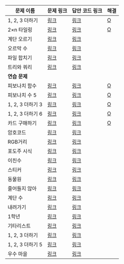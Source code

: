 |문제 이름|문제 링크|답안 코드 링크|해결|
|---|---|---|---|
|1, 2, 3 더하기|[링크](http://boj.kr/9095)|[링크](https://github.com/rhs0266/FastCampus/tree/main/%EA%B0%95%EC%9D%98%20%EC%9E%90%EB%A3%8C/02-%EC%95%8C%EA%B3%A0%EB%A6%AC%EC%A6%98/15~17-동적%20프로그래밍/문제별%20코드/9095-1,%202,%203%20더하기)|[O](https://github.com/DongwookKim0823/Algorithm/blob/master/Baekjoon%20Online%20Judge/9095.py)|
|2×n 타일링|[링크](http://boj.kr/11726)|[링크](https://github.com/rhs0266/FastCampus/tree/main/%EA%B0%95%EC%9D%98%20%EC%9E%90%EB%A3%8C/02-%EC%95%8C%EA%B3%A0%EB%A6%AC%EC%A6%98/15~17-동적%20프로그래밍/문제별%20코드/11726-2xN%20타일링)|[O](https://github.com/DongwookKim0823/Algorithm/blob/master/Baekjoon%20Online%20Judge/11726.py)|
|계단 오르기|[링크](http://boj.kr/2579)|[링크](https://github.com/rhs0266/FastCampus/tree/main/%EA%B0%95%EC%9D%98%20%EC%9E%90%EB%A3%8C/02-%EC%95%8C%EA%B3%A0%EB%A6%AC%EC%A6%98/15~17-동적%20프로그래밍/문제별%20코드/2579-계단%20오르기)||
|오르막 수|[링크](http://boj.kr/11057)|[링크](https://github.com/rhs0266/FastCampus/tree/main/%EA%B0%95%EC%9D%98%20%EC%9E%90%EB%A3%8C/02-%EC%95%8C%EA%B3%A0%EB%A6%AC%EC%A6%98/15~17-동적%20프로그래밍/문제별%20코드/11057-오르막%20수)||
|파일 합치기|[링크](http://boj.kr/11066)|[링크](https://github.com/rhs0266/FastCampus/tree/main/%EA%B0%95%EC%9D%98%20%EC%9E%90%EB%A3%8C/02-%EC%95%8C%EA%B3%A0%EB%A6%AC%EC%A6%98/15~17-동적%20프로그래밍/문제별%20코드/11066-파일%20합치기)||
|트리와 쿼리|[링크](http://boj.kr/15681)|[링크](https://github.com/rhs0266/FastCampus/tree/main/%EA%B0%95%EC%9D%98%20%EC%9E%90%EB%A3%8C/02-%EC%95%8C%EA%B3%A0%EB%A6%AC%EC%A6%98/15~17-동적%20프로그래밍/문제별%20코드/15681-트리와%20쿼리)||
|**연습 문제**||||
|피보나치 함수|[링크](http://boj.kr/1003)|[링크](https://github.com/rhs0266/FastCampus/tree/main/%EA%B0%95%EC%9D%98%20%EC%9E%90%EB%A3%8C/02-%EC%95%8C%EA%B3%A0%EB%A6%AC%EC%A6%98/15~17-동적%20프로그래밍/문제별%20코드/1003-피보나치%20함수)|[O](https://github.com/DongwookKim0823/Algorithm/blob/master/Baekjoon%20Online%20Judge/1003.py)|
|피보나치 수 5|[링크](http://boj.kr/10870)|[링크](https://github.com/rhs0266/FastCampus/tree/main/%EA%B0%95%EC%9D%98%20%EC%9E%90%EB%A3%8C/02-%EC%95%8C%EA%B3%A0%EB%A6%AC%EC%A6%98/15~17-동적%20프로그래밍/문제별%20코드/10870-피보나치%20수%205)|[O](https://github.com/DongwookKim0823/Algorithm/blob/master/Baekjoon%20Online%20Judge/10870.py)|
|1, 2, 3 더하기 3|[링크](http://boj.kr/15988)|[링크](https://github.com/rhs0266/FastCampus/tree/main/%EA%B0%95%EC%9D%98%20%EC%9E%90%EB%A3%8C/02-%EC%95%8C%EA%B3%A0%EB%A6%AC%EC%A6%98/15~17-동적%20프로그래밍/문제별%20코드/15988-1,%202,%203%20더하기%203)|[O](https://github.com/DongwookKim0823/Algorithm/blob/master/Baekjoon%20Online%20Judge/15988.py)|
|1, 2, 3 더하기 6|[링크](http://boj.kr/15991)|[링크](https://github.com/rhs0266/FastCampus/tree/main/%EA%B0%95%EC%9D%98%20%EC%9E%90%EB%A3%8C/02-%EC%95%8C%EA%B3%A0%EB%A6%AC%EC%A6%98/15~17-동적%20프로그래밍/문제별%20코드/15991-1,%202,%203%20더하기%206)|[O](https://github.com/DongwookKim0823/Algorithm/blob/master/Baekjoon%20Online%20Judge/15991.py)|
|카드 구매하기|[링크](http://boj.kr/11052)|[링크](https://github.com/rhs0266/FastCampus/tree/main/%EA%B0%95%EC%9D%98%20%EC%9E%90%EB%A3%8C/02-%EC%95%8C%EA%B3%A0%EB%A6%AC%EC%A6%98/15~17-동적%20프로그래밍/문제별%20코드/11052-카드%20구매하기)|[O](https://github.com/DongwookKim0823/Algorithm/blob/master/Baekjoon%20Online%20Judge/11052.py)|
|암호코드|[링크](http://boj.kr/2011)|[링크](https://github.com/rhs0266/FastCampus/tree/main/%EA%B0%95%EC%9D%98%20%EC%9E%90%EB%A3%8C/02-%EC%95%8C%EA%B3%A0%EB%A6%AC%EC%A6%98/15~17-동적%20프로그래밍/문제별%20코드/2011-암호코드)||
|RGB거리|[링크](http://boj.kr/1149)|[링크](https://github.com/rhs0266/FastCampus/tree/main/%EA%B0%95%EC%9D%98%20%EC%9E%90%EB%A3%8C/02-%EC%95%8C%EA%B3%A0%EB%A6%AC%EC%A6%98/15~17-동적%20프로그래밍/문제별%20코드/1149-RGB%20거리)||
|포도주 시식|[링크](http://boj.kr/2156)|[링크](https://github.com/rhs0266/FastCampus/tree/main/%EA%B0%95%EC%9D%98%20%EC%9E%90%EB%A3%8C/02-%EC%95%8C%EA%B3%A0%EB%A6%AC%EC%A6%98/15~17-동적%20프로그래밍/문제별%20코드/2156-포도주%20시식)||
|이친수|[링크](http://boj.kr/2193)|[링크](https://github.com/rhs0266/FastCampus/tree/main/%EA%B0%95%EC%9D%98%20%EC%9E%90%EB%A3%8C/02-%EC%95%8C%EA%B3%A0%EB%A6%AC%EC%A6%98/15~17-동적%20프로그래밍/문제별%20코드/2193-이친수)||
|스티커|[링크](http://boj.kr/9465)|[링크](https://github.com/rhs0266/FastCampus/tree/main/%EA%B0%95%EC%9D%98%20%EC%9E%90%EB%A3%8C/02-%EC%95%8C%EA%B3%A0%EB%A6%AC%EC%A6%98/15~17-동적%20프로그래밍/문제별%20코드/9465-스티커)||
|동물원|[링크](http://boj.kr/1309)|[링크](https://github.com/rhs0266/FastCampus/tree/main/%EA%B0%95%EC%9D%98%20%EC%9E%90%EB%A3%8C/02-%EC%95%8C%EA%B3%A0%EB%A6%AC%EC%A6%98/15~17-동적%20프로그래밍/문제별%20코드/1309-동물원)||
|줄어들지 않아|[링크](http://boj.kr/2688)|[링크](https://github.com/rhs0266/FastCampus/tree/main/%EA%B0%95%EC%9D%98%20%EC%9E%90%EB%A3%8C/02-%EC%95%8C%EA%B3%A0%EB%A6%AC%EC%A6%98/15~17-동적%20프로그래밍/문제별%20코드/2688-줄어들지%20않아)||
|계단 수|[링크](http://boj.kr/1562)|[링크](https://github.com/rhs0266/FastCampus/tree/main/%EA%B0%95%EC%9D%98%20%EC%9E%90%EB%A3%8C/02-%EC%95%8C%EA%B3%A0%EB%A6%AC%EC%A6%98/15~17-동적%20프로그래밍/문제별%20코드/1562-계단%20수)||
|내려가기|[링크](http://boj.kr/2096)|[링크](https://github.com/rhs0266/FastCampus/tree/main/%EA%B0%95%EC%9D%98%20%EC%9E%90%EB%A3%8C/02-%EC%95%8C%EA%B3%A0%EB%A6%AC%EC%A6%98/15~17-동적%20프로그래밍/문제별%20코드/2096-내려가기)||
|1학년|[링크](http://boj.kr/5557)|[링크](https://github.com/rhs0266/FastCampus/tree/main/%EA%B0%95%EC%9D%98%20%EC%9E%90%EB%A3%8C/02-%EC%95%8C%EA%B3%A0%EB%A6%AC%EC%A6%98/15~17-동적%20프로그래밍/문제별%20코드/5557-1학년)||
|기타리스트|[링크](http://boj.kr/1495)|[링크](https://github.com/rhs0266/FastCampus/tree/main/%EA%B0%95%EC%9D%98%20%EC%9E%90%EB%A3%8C/02-%EC%95%8C%EA%B3%A0%EB%A6%AC%EC%A6%98/15~17-동적%20프로그래밍/문제별%20코드/1495-기타리스트)||
|1, 2, 3 더하기|[링크](http://boj.kr/9095)|[링크](https://github.com/rhs0266/FastCampus/tree/main/%EA%B0%95%EC%9D%98%20%EC%9E%90%EB%A3%8C/02-%EC%95%8C%EA%B3%A0%EB%A6%AC%EC%A6%98/15~17-동적%20프로그래밍/문제별%20코드/9095-1,%202,%203%20더하기)||
|1, 2, 3 더하기 5|[링크](http://boj.kr/15990)|[링크](https://github.com/rhs0266/FastCampus/tree/main/%EA%B0%95%EC%9D%98%20%EC%9E%90%EB%A3%8C/02-%EC%95%8C%EA%B3%A0%EB%A6%AC%EC%A6%98/15~17-동적%20프로그래밍/문제별%20코드/15990-1,%202,%203%20더하기%205)||
|우수 마을|[링크](http://boj.kr/1949)|[링크](https://github.com/rhs0266/FastCampus/tree/main/%EA%B0%95%EC%9D%98%20%EC%9E%90%EB%A3%8C/02-%EC%95%8C%EA%B3%A0%EB%A6%AC%EC%A6%98/15~17-동적%20프로그래밍/문제별%20코드/1949-우수%20마을)||
